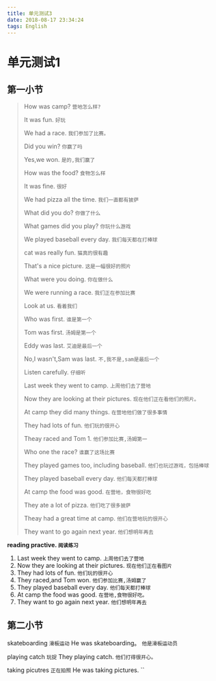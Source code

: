 ```yaml
---
title: 单元测试3
date: 2018-08-17 23:34:24
tags: English
---
```


# 单元测试1

## 第一小节

> How was camp?  `营地怎么样?`
> 
> It was fun. `好玩`
> 
> We had a race. `我们参加了比赛。`
> 
> Did you win? `你赢了吗`
> 
> Yes,we won. `是的,我们赢了`
> 
> How was the food? `食物怎么样`
> 
> It was fine. `很好`
> 
> We had pizza all the time. `我们一直都有披萨`
> 
> What did you do? `你做了什么`
> 
> What games did you play? `你玩什么游戏`
> 
> We played baseball every day. `我们每天都在打棒球`
> 
> cat was really fun. `猫真的很有趣`
> 
> That's a nice picture. `这是一幅很好的照片`
> 
> What were you doing. `你在做什么`
> 
> We were running a race. `我们正在参加比赛`
> 
> Look at us. `看着我们`
> 
> Who was first. `谁是第一个`
> 
> Tom was first. `汤姆是第一个`
> 
> Eddy was last. `艾迪是最后一个`
> 
> No,I wasn't,Sam was last. `不,我不是,sam是最后一个`
> 
> Listen carefully. `仔细听`
> 
> Last week they went to camp. `上周他们去了营地`
> 
> Now they are looking at their pictures. `现在他们正在看他们的照片。`
> 
> At camp they did many things. `在营地他们做了很多事情`
> 
> They had lots of fun. `他们玩的很开心`
> 
> Theay raced and Tom 1.  `他们参加比赛,汤姆第一`
> 
> Who one the race? `谁赢了这场比赛`
> 
> They played games too, including baseball. `他们也玩过游戏，包括棒球`
> 
> They played baseball every day. `他们每天都打棒球`
> 
> At camp the food was good. `在营地，食物很好吃`
> 
> They ate a lot of pizza. `他们吃了很多披萨`
> 
> Theay had a great time at camp. `他们在营地玩的很开心`
> 
> They want to go again next year. `他们想明年再去`


**reading practive. `阅读练习`**

1. Last week they went to camp. `上周他们去了营地`
2.  Now they are looking at their pictures. `现在他们正在看图片`
3. They had lots of fun. `他们玩的很开心`
4. They raced,and Tom won. `他们参加比赛,汤姆赢了`
5. They played baseball every day. `他们每天都打棒球`
6. At camp the food was good. `在营地,食物很好吃。`
7. They want to go again next year. `他们想明年再去`


## 第二小节

skateboarding `滑板运动` He was skateboarding。 `他是滑板运动员`

playing catch `玩捉`  They playing catch. `他们打得很开心。`

taking picutres `正在拍照` He was taking pictures. ``




